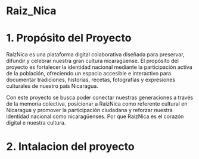 # Raiz_Nica
# 1. Propósito del Proyecto
RaízNica es una plataforma digital colaborativa diseñada para preservar, difundir y celebrar nuestra gran cultura nicaragüense. El propósito del proyecto es fortalecer la identidad nacional mediante la participación activa de la población, ofreciendo un espacio accesible e interactivo para documentar tradiciones, historias, recetas, fotografías y expresiones culturales de nuestro país Nicaragua.

Con este proyecto se busca poder conectar nuestras generaciones a través de la memoria colectiva, posicionar a RaízNica como referente cultural en Nicaragua y promover la participación ciudadana y reforzar nuestra identidad nacional como nicaragüenses. Por que RaízNica es el corazón digital e nuestra cultura.

# 2. Intalacion del proyecto
